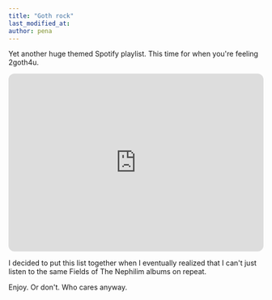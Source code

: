 ```yaml
---
title: "Goth rock"
last_modified_at:
author: pena
---
```


Yet another huge themed Spotify playlist. This time for when you're feeling 2goth4u.

<iframe style="border-radius:12px" src="https://open.spotify.com/embed/playlist/5QBf9CQXjnl3GjprXbUNOj?utm_source=generator&theme=0" width="100%" height="352" frameBorder="0" allowfullscreen="" allow="autoplay; clipboard-write; encrypted-media; fullscreen; picture-in-picture" loading="lazy"></iframe>

I decided to put this list together when I eventually realized that I can't just listen to the same Fields of The Nephilim albums on repeat. 

Enjoy. Or don't. Who cares anyway.